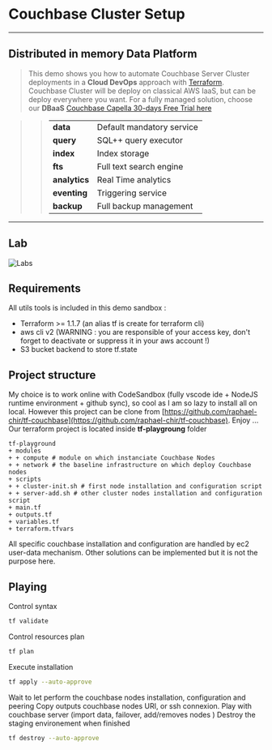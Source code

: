 # Couchbase Cluster Setup

---

## Distributed in memory Data Platform

> This demo shows you how to automate Couchbase Server Cluster deployments in a **Cloud DevOps** approach with [Terraform](https://www.terraform.io/). Couchbase Cluster will be deploy on classical AWS IaaS, but can be deploy everywhere you want. For a fully managed solution, choose our **DBaaS** [Couchbase Capella 30-days Free Trial here](https://cloud.couchbase.com)

> > |               |                           |
> > | :------------ | :------------------------ |
> > | **data**      | Default mandatory service |
> > | **query**     | SQL++ query executor      |
> > | **index**     | Index storage             |
> > | **fts**       | Full text search engine   |
> > | **analytics** | Real Time analytics       |
> > | **eventing**  | Triggering service        |
> > | **backup**    | Full backup management    |

---

## Lab

![Labs](https://drive.google.com/uc?export=download&id=1byd5y0-3fmvf9BAl_uA1ufKp3EuWRLbb)

## Requirements

All utils tools is included in this demo sandbox :

- Terraform >= 1.1.7 (an alias tf is create for terraform cli)
- aws cli v2 (WARNING : you are responsible of your access key, don't forget to deactivate or suppress it in your aws account !)
- S3 bucket backend to store tf.state

## Project structure

My choice is to work online with CodeSandbox (fully vscode ide + NodeJS runtime environment + github sync), so cool as I am so lazy to install all on local. However this project can be clone from [https://github.com/raphael-chir/tf-couchbase](https://github.com/raphael-chir/tf-couchbase). Enjoy ...
Our terraform project is located inside **tf-playgroung** folder

```
tf-playground
+ modules
+ + compute # module on which instanciate Couchbase Nodes
+ + network # the baseline infrastructure on which deploy Couchbase nodes
+ scripts
+ + cluster-init.sh # first node installation and configuration script
+ + server-add.sh # other cluster nodes installation and configuration script
+ main.tf
+ outputs.tf
+ variables.tf
+ terraform.tfvars
```

All specific couchbase installation and configuration are handled by ec2 user-data mechanism. Other solutions can be implemented but it is not the purpose here.

## Playing

Control syntax

```bash
tf validate
```

Control resources plan

```bash
tf plan
```

Execute installation

```bash
tf apply --auto-approve
```

Wait to let perform the couchbase nodes installation, configuration and peering
Copy outputs couchbase nodes URI, or ssh connexion.
Play with couchbase server (import data, failover, add/removes nodes )
Destroy the staging environement when finished

```bash
tf destroy --auto-approve
```

